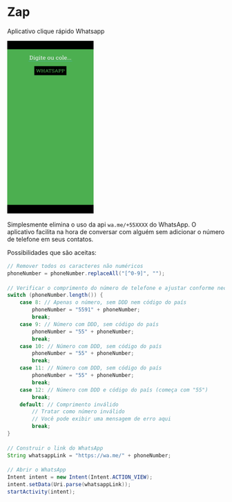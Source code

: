 # Zap
Aplicativo clique rápido Whatsapp

<img src="demo.png" width="200" height="400">

Simplesmente elimina o uso da api `wa.me/+55XXXX` do WhatsApp. O aplicativo facilita na hora de conversar com alguém sem adicionar o número de telefone em seus contatos.

Possibilidades que são aceitas:

```java
// Remover todos os caracteres não numéricos
phoneNumber = phoneNumber.replaceAll("[^0-9]", "");

// Verificar o comprimento do número de telefone e ajustar conforme necessário
switch (phoneNumber.length()) {
    case 8: // Apenas o número, sem DDD nem código do país
        phoneNumber = "5591" + phoneNumber;
        break;
    case 9: // Número com DDD, sem código do país
        phoneNumber = "55" + phoneNumber;
        break;
    case 10: // Número com DDD, sem código do país
        phoneNumber = "55" + phoneNumber;
        break;
    case 11: // Número com DDD, sem código do país
        phoneNumber = "55" + phoneNumber;
        break;
    case 12: // Número com DDD e código do país (começa com "55")
        break;
    default: // Comprimento inválido
        // Tratar como número inválido
        // Você pode exibir uma mensagem de erro aqui
        break;
}

// Construir o link do WhatsApp
String whatsappLink = "https://wa.me/" + phoneNumber;

// Abrir o WhatsApp
Intent intent = new Intent(Intent.ACTION_VIEW);
intent.setData(Uri.parse(whatsappLink));
startActivity(intent);
```
